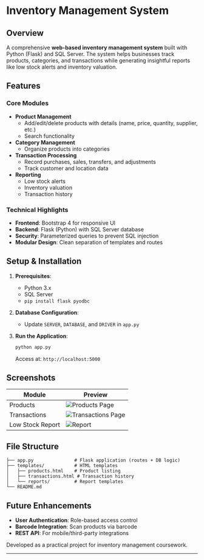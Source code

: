 # Inventory Management System  

## Overview  
A comprehensive **web-based inventory management system** built with Python (Flask) and SQL Server. The system helps businesses track products, categories, and transactions while generating insightful reports like low stock alerts and inventory valuation.  

## Features  

### Core Modules  
- **Product Management**  
  - Add/edit/delete products with details (name, price, quantity, supplier, etc.)  
  - Search functionality  
- **Category Management**  
  - Organize products into categories  
- **Transaction Processing**  
  - Record purchases, sales, transfers, and adjustments  
  - Track customer and location data  
- **Reporting**  
  - Low stock alerts  
  - Inventory valuation  
  - Transaction history  

### Technical Highlights  
- **Frontend**: Bootstrap 4 for responsive UI  
- **Backend**: Flask (Python) with SQL Server database  
- **Security**: Parameterized queries to prevent SQL injection  
- **Modular Design**: Clean separation of templates and routes  

## Setup & Installation  

1. **Prerequisites**:  
   - Python 3.x  
   - SQL Server  
   - `pip install flask pyodbc`  

2. **Database Configuration**:  
   - Update `SERVER`, `DATABASE`, and `DRIVER` in `app.py`  

3. **Run the Application**:  
   ```bash  
   python app.py  
   ```  
   Access at: `http://localhost:5000`  

## Screenshots  
| Module | Preview |  
|--------|---------|  
| Products | ![Products Page](https://via.placeholder.com/400x200?text=Products+List) |  
| Transactions | ![Transactions Page](https://via.placeholder.com/400x200?text=Transactions) |  
| Low Stock Report | ![Report](https://via.placeholder.com/400x200?text=Low+Stock+Alert) |  

## File Structure  
```  
├── app.py               # Flask application (routes + DB logic)  
├── templates/           # HTML templates  
│   ├── products.html    # Product listing  
│   ├── transactions.html # Transaction history  
│   └── reports/         # Report templates  
└── README.md  
```  

## Future Enhancements  
- **User Authentication**: Role-based access control  
- **Barcode Integration**: Scan products via barcode  
- **REST API**: For mobile/third-party integrations  

Developed as a practical project for inventory management coursework.  

--- 
